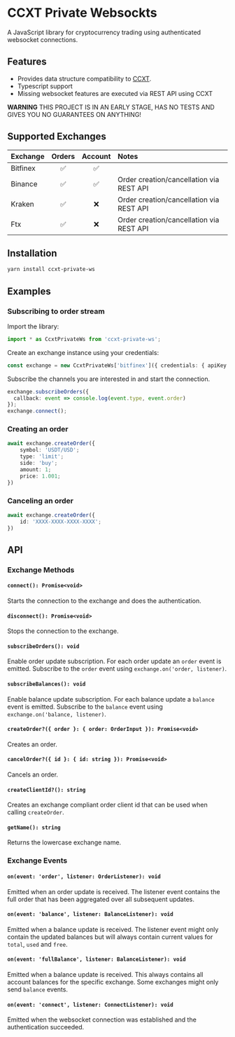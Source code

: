 # CCXT Private Websockts

A JavaScript library for cryptocurrency trading using authenticated websocket connections.

## Features

- Provides data structure compatibility to [CCXT](https://github.com/ccxt).
- Typescript support
- Missing websocket features are executed via REST API using CCXT

**WARNING** THIS PROJECT IS IN AN EARLY STAGE, HAS NO TESTS AND GIVES YOU NO GUARANTEES ON ANYTHING!

## Supported Exchanges

| Exchange | Orders  | Account  | Notes                                    |
| :------- | :-----: | :------: | :--------------------------------------- |
| Bitfinex | &#9989; | &#9989;  |
| Binance  | &#9989; | &#9989;  | Order creation/cancellation via REST API |
| Kraken   | &#9989; | &#10060; | Order creation/cancellation via REST API |
| Ftx      | &#9989; | &#10060; | Order creation/cancellation via REST API |

## Installation

```sh
yarn install ccxt-private-ws
```

## Examples

### Subscribing to order stream

Import the library:

```typescript
import * as CcxtPrivateWs from 'ccxt-private-ws';
```

Create an exchange instance using your credentials:

```typescript
const exchange = new CcxtPrivateWs['bitfinex']({ credentials: { apiKey: 'XXX', secret: 'YYY' } });
```

Subscribe the channels you are interested in and start the connection.

```typescript
exchange.subscribeOrders({
  callback: event => console.log(event.type, event.order)
});
exchange.connect();
```

### Creating an order

```typescript
await exchange.createOrder({
    symbol: 'USDT/USD';
    type: 'limit';
    side: 'buy';
    amount: 1;
    price: 1.001;
})
```

### Canceling an order

```typescript
await exchange.createOrder({
    id: 'XXXX-XXXX-XXXX-XXXX';
})
```

## API

### Exchange Methods

#### `connect(): Promise<void>`

Starts the connection to the exchange and does the authentication.

#### `disconnect(): Promise<void>`

Stops the connection to the exchange.

#### `subscribeOrders(): void`

Enable order update subscription. For each order update an `order` event is emitted. Subscribe to the `order` event using `exchange.on('order, listener)`.

#### `subscribeBalances(): void`

Enable balance update subscription. For each balance update a `balance` event is emitted. Subscribe to the `balance` event using `exchange.on('balance, listener)`.

#### `createOrder?({ order }: { order: OrderInput }): Promise<void>`

Creates an order.

#### `cancelOrder?({ id }: { id: string }): Promise<void>`

Cancels an order.

#### `createClientId?(): string`

Creates an exchange compliant order client id that can be used when calling `createOrder`.

#### `getName(): string`

Returns the lowercase exchange name.

### Exchange Events

#### `on(event: 'order', listener: OrderListener): void`

Emitted when an order update is received. The listener event contains the full order that has been aggregated over all subsequent updates.

#### `on(event: 'balance', listener: BalanceListener): void`

Emitted when a balance update is received. The listener event might only contain the updated balances but will always contain current values for `total`, `used` and `free`.

#### `on(event: 'fullBalance', listener: BalanceListener): void`

Emitted when a balance update is received. This always contains all account balances for the specific exchange. Some exchanges might only send `balance` events.

#### `on(event: 'connect', listener: ConnectListener): void`

Emitted when the websocket connection was established and the authentication succeeded.
